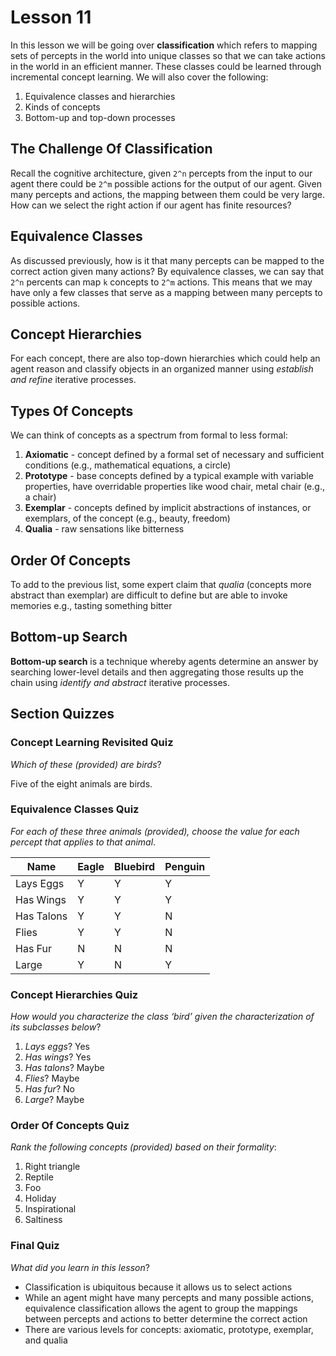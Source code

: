 # Lesson 11

In this lesson we will be going over **classification** which refers to mapping sets of percepts in the world into unique classes so that we can take actions in the world in an efficient manner. These classes could be learned through incremental concept learning. We will also cover the following:

1. Equivalence classes and hierarchies
2. Kinds of concepts
3. Bottom-up and top-down processes

## The Challenge Of Classification

Recall the cognitive architecture, given `2^n` percepts from the input to our agent there could be `2^m` possible actions for the output of our agent. Given many percepts and actions, the mapping between them could be very large. How can we select the right action if our agent has finite resources?

## Equivalence Classes

As discussed previously, how is it that many percepts can be mapped to the correct action given many actions? By equivalence classes, we can say that `2^n` percents can map `k` concepts to `2^m` actions. This means that we may have only a few classes that serve as a mapping between many percepts to possible actions.

## Concept Hierarchies

For each concept, there are also top-down hierarchies which could help an agent reason and classify objects in an organized manner using _establish and refine_ iterative processes.

## Types Of Concepts

We can think of concepts as a spectrum from formal to less formal:

1. **Axiomatic** - concept defined by a formal set of necessary and sufficient conditions (e.g., mathematical equations, a circle)
2. **Prototype** - base concepts defined by a typical example with variable properties, have overridable properties like wood chair, metal chair (e.g., a chair)
3. **Exemplar** - concepts defined by implicit abstractions of instances, or exemplars, of the concept (e.g., beauty, freedom)
4. **Qualia** - raw sensations like bitterness
   
## Order Of Concepts

To add to the previous list, some expert claim that _qualia_ (concepts more abstract than exemplar) are difficult to define but are able to invoke memories e.g., tasting something bitter

## Bottom-up Search

**Bottom-up search** is a technique whereby agents determine an answer by searching lower-level details and then aggregating those results up the chain using _identify and abstract_ iterative processes.

## Section Quizzes

### Concept Learning Revisited Quiz

_Which of these (provided) are birds_?

Five of the eight animals are birds.

### Equivalence Classes Quiz

_For each of these three animals (provided), choose the value for each percept that applies to that animal_.

| Name       | Eagle | Bluebird | Penguin |
| ---------- | ----- | -------- | ------- |
| Lays Eggs  | Y     | Y        | Y       |
| Has Wings  | Y     | Y        | Y       |
| Has Talons | Y     | Y        | N       |
| Flies      | Y     | Y        | N       |
| Has Fur    | N     | N        | N       |
| Large      | Y     | N        | Y       |

### Concept Hierarchies Quiz

_How would you characterize the class ‘bird’ given the characterization of its subclasses below_?

1. _Lays eggs_? Yes
2. _Has wings_? Yes
3. _Has talons_? Maybe
4. _Flies_? Maybe
5. _Has fur_? No
6. _Large_? Maybe

### Order Of Concepts Quiz

_Rank the following concepts (provided) based on their formality_:

1. Right triangle
2. Reptile
3. Foo
4. Holiday
5. Inspirational
6. Saltiness

### Final Quiz

_What did you learn in this lesson_?

- Classification is ubiquitous because it allows us to select actions
- While an agent might have many percepts and many possible actions, equivalence classification allows the agent to group the mappings between percepts and actions to better determine the correct action
- There are various levels for concepts: axiomatic, prototype, exemplar, and qualia
